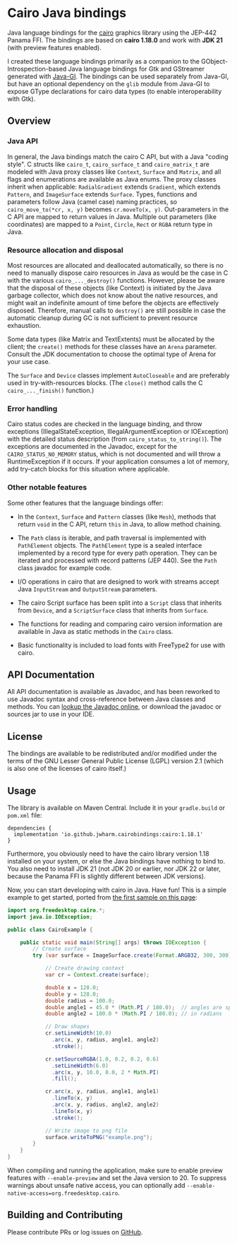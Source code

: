 # Cairo Java bindings
Java language bindings for the [cairo](https://www.cairographics.org) graphics library using the 
JEP-442 Panama FFI. The bindings are based on **cairo 1.18.0** and work with **JDK 21** (with preview 
features enabled).

I created these language bindings primarily as a companion to the GObject-Introspection-based Java 
language bindings for Gtk and GStreamer generated with [Java-GI](https://github.com/jwharm/java-gi). 
The bindings can be used separately from Java-GI, but have an optional dependency on the `glib` module
from Java-GI to expose GType declarations for cairo data types (to enable interoperability with Gtk).

## Overview

### Java API

In general, the Java bindings match the cairo C API, but with a Java "coding style". C structs like 
`cairo_t`, `cairo_surface_t` and `cairo_matrix_t` are modeled with Java proxy 
classes like `Context`, `Surface` and `Matrix`, and all flags and enumerations are 
available as Java enums. The proxy classes inherit when applicable: `RadialGradient` extends 
`Gradient`, which extends `Pattern`, and `ImageSurface` extends `Surface`. Types, 
functions and parameters follow Java (camel case) naming practices, so 
`cairo_move_to(*cr, x, y)` becomes `cr.moveTo(x, y)`. Out-parameters in the C API 
are mapped to return values in Java. Multiple out parameters (like coordinates) are mapped to a 
`Point`, `Circle`, `Rect` or `RGBA` return type in Java.

### Resource allocation and disposal

Most resources are allocated and deallocated automatically, so there is no need to manually dispose 
cairo resources in Java as would be the case in C with the various `cairo_..._destroy()` functions.
However, please be aware that the disposal of these objects (like Context) is initiated by the Java 
garbage collector, which does not know about the native resources, and might wait an indefinite 
amount of time before the objects are effectively disposed. Therefore, manual calls to `destroy()` 
are still possible in case the automatic cleanup during GC is not sufficient to prevent resource 
exhaustion.

Some data types (like Matrix and TextExtents) must be allocated by the client; the `create()` 
methods for these classes have an `Arena` parameter. Consult the JDK documentation to choose the 
optimal type of Arena for your use case.

The `Surface` and `Device` classes implement `AutoCloseable` and are preferably used in 
try-with-resources blocks. (The `close()` method calls the C `cairo_..._finish()` function.)

### Error handling

Cairo status codes are checked in the language binding, and throw exceptions 
(IllegalStateException, IllegalArgumentException or IOException) with the detailed status 
description (from `cairo_status_to_string()`). The exceptions are documented in the 
Javadoc, except for the `CAIRO_STATUS_NO_MEMORY` status, which is not documented and will 
throw a RuntimeException if it occurs. If your application consumes a lot of memory, add try-catch 
blocks for this situation where applicable.

### Other notable features

Some other features that the language bindings offer:

* In the `Context`, `Surface` and `Pattern` classes (like `Mesh`), methods that return 
  `void` in the C API, return `this` in Java, to allow method chaining.

* The `Path` class is iterable, and path traversal is implemented with `PathElement` 
  objects. The `PathElement` type is a sealed interface implemented by a record type for every 
  path operation. They can be iterated and processed with record patterns (JEP 440). See the 
  `Path` class javadoc for example code.

* I/O operations in cairo that are designed to work with streams accept Java `InputStream` and 
  `OutputStream` parameters.
  
* The cairo Script surface has been split into a `Script` class that inherits from 
  `Device`, and a `ScriptSurface` class that inherits from `Surface`.

* The functions for reading and comparing cairo version information are available in Java as static 
  methods in the `Cairo` class.

* Basic functionality is included to load fonts with FreeType2 for use with cairo.

## API Documentation

All API documentation is available as Javadoc, and has been reworked to use Javadoc syntax and 
cross-reference between Java classes and methods. You can 
[lookup the Javadoc online](https://jwharm.github.io/cairo-java-bindings/javadoc/), or download 
the javadoc or sources jar to use in your IDE.

## License

The bindings are available to be redistributed and/or modified under the terms of  the GNU Lesser 
General Public License (LGPL) version 2.1 (which is also one of the licenses of cairo itself.)

## Usage

The library is available on Maven Central. Include it in your `gradle.build` or `pom.xml` file:

```
dependencies {
  implementation 'io.github.jwharm.cairobindings:cairo:1.18.1'
}
```

Furthermore, you obviously need to have the cairo library version 1.18 installed on your system, 
or else the Java bindings have nothing to bind to. You also need to install JDK 21 (not JDK 20 or 
earlier, nor JDK 22 or later, because the Panama FFI is slightly different between JDK versions).

Now, you can start developing with cairo in Java. Have fun! This is a simple example to get started, 
ported from [the first sample on this page](https://www.cairographics.org/samples/):

```java
import org.freedesktop.cairo.*;
import java.io.IOException;

public class CairoExample {

    public static void main(String[] args) throws IOException {
        // Create surface
        try (var surface = ImageSurface.create(Format.ARGB32, 300, 300)) {

            // Create drawing context
            var cr = Context.create(surface);

            double x = 128.0;
            double y = 128.0;
            double radius = 100.0;
            double angle1 = 45.0 * (Math.PI / 180.0);  // angles are specified
            double angle2 = 180.0 * (Math.PI / 180.0); // in radians

            // Draw shapes
            cr.setLineWidth(10.0)
              .arc(x, y, radius, angle1, angle2)
              .stroke();

            cr.setSourceRGBA(1.0, 0.2, 0.2, 0.6)
              .setLineWidth(6.0)
              .arc(x, y, 10.0, 0.0, 2 * Math.PI)
              .fill();

            cr.arc(x, y, radius, angle1, angle1)
              .lineTo(x, y)
              .arc(x, y, radius, angle2, angle2)
              .lineTo(x, y)
              .stroke();

            // Write image to png file
            surface.writeToPNG("example.png");
        }
    }
}
```

When compiling and running the application, make sure to enable preview features with 
`--enable-preview` and set the Java version to 20. To suppress warnings about unsafe native 
access, you can optionally add `--enable-native-access=org.freedesktop.cairo`.

## Building and Contributing

Please contribute PRs or log issues on [GitHub](https://github.com/jwharm/cairo-java-bindings).
